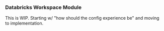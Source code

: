 ### Databricks Workspace Module
This is WIP. Starting w/ "how should the config experience be" and moving to implementation. 
